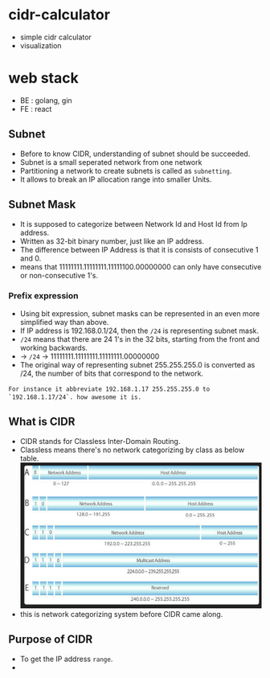 # cidr-calculator
- simple cidr calculator
- visualization

# web stack
- BE : golang, gin
- FE : react


## Subnet
- Before to know CIDR, understanding of subnet should be succeeded.
- Subnet is a small seperated network from one network
- Partitioning a network to create subnets is called as `subnetting`.
- It allows to break an IP allocation range into smaller Units.

## Subnet Mask
- It is supposed to categorize between Network Id and Host Id from Ip address.
- Written as 32-bit binary number, just like an IP address.
- The difference between IP Address is that it is consists of consecutive 1 and 0.
- means that 11111111.11111111.11111100.00000000 can only have consecutive or non-consecutive 1's.

### Prefix expression
- Using bit expression, subnet masks can be represented in an even more simplified way than above. 
- If IP address is 192.168.0.1/24, then the `/24` is representing subnet mask.
- `/24` means that there are 24 1's in the 32 bits, starting from the front and working backwards.
- -> `/24` → 11111111.11111111.11111111.00000000
- The original way of representing subnet 255.255.255.0 is converted as /24, the number of bits that correspond to the network.

```
For instance it abbreviate 192.168.1.17 255.255.255.0 to `192.168.1.17/24`. how awesome it is.
```

## What is CIDR
- CIDR stands for Classless Inter-Domain Routing.
- Classless means there's no network categorizing by class as below table.
![img.png](img.png)
- this is network categorizing system before CIDR came along.


## Purpose of CIDR
- To get the IP address `range`.
- 